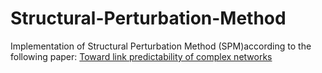 # Structural-Perturbation-Method
Implementation of Structural Perturbation Method (SPM)according to the following paper: [Toward link predictability of complex networks](https://www.researchgate.net/publication/272372246_Toward_link_predictability_of_complex_networks)
